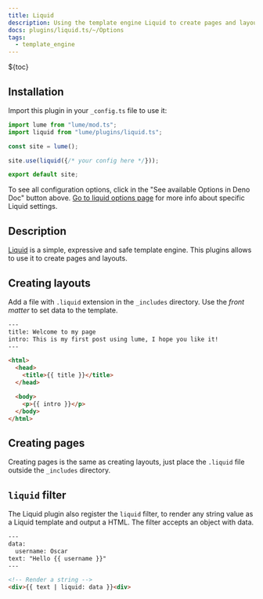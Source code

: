 ```yaml
---
title: Liquid
description: Using the template engine Liquid to create pages and layouts
docs: plugins/liquid.ts/~/Options
tags:
  - template_engine
---
```


${toc}

## Installation

Import this plugin in your `_config.ts` file to use it:

```js
import lume from "lume/mod.ts";
import liquid from "lume/plugins/liquid.ts";

const site = lume();

site.use(liquid({/* your config here */}));

export default site;
```

To see all configuration options, click in the "See available Options in Deno
Doc" button above.
[Go to liquid options page](https://liquidjs.com/api/interfaces/liquid_options_.liquidoptions.html)
for more info about specific Liquid settings.

## Description

[Liquid](https://liquidjs.com/) is a simple, expressive and safe template
engine. This plugins allows to use it to create pages and layouts.

## Creating layouts

Add a file with `.liquid` extension in the `_includes` directory. Use the _front
matter_ to set data to the template.

```html
---
title: Welcome to my page
intro: This is my first post using lume, I hope you like it!
---

<html>
  <head>
    <title>{{ title }}</title>
  </head>

  <body>
    <p>{{ intro }}</p>
  </body>
</html>
```

## Creating pages

Creating pages is the same as creating layouts, just place the `.liquid` file
outside the `_includes` directory.

## `liquid` filter

The Liquid plugin also register the `liquid` filter, to render any string value
as a Liquid template and output a HTML. The filter accepts an object with data.

```html
---
data:
  username: Oscar
text: "Hello {{ username }}"
---

<!-- Render a string -->
<div>{{ text | liquid: data }}<div>
```
